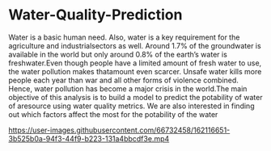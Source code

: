 # Water-Quality-Prediction

Water is a basic human need. Also, water is a key requirement for the agriculture and industrialsectors as well. Around 1.7% of the groundwater is available in the world but only around 0.8% of the earth’s water is freshwater.Even though people have a limited amount of fresh water to use, the water pollution makes thatamount even scarcer. Unsafe water kills more people each year than war and all other forms of violence combined. Hence, water pollution has become a major crisis in the world.The main objective of this analysis is to build a model to predict the potability of water of aresource using water quality metrics. We are also interested in finding out which factors affect the most for the potability of the water


https://user-images.githubusercontent.com/66732458/162116651-3b525b0a-94f3-44f9-b223-131a4bbcdf3e.mp4

